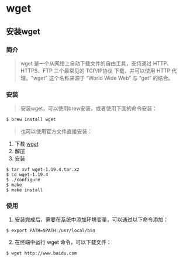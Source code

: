 # wget
## 安装wget
### 简介
> wget 是一个从网络上自动下载文件的自由工具，支持通过 HTTP、HTTPS、FTP 三个最常见的 TCP/IP协议 下载，并可以使用 HTTP 代理。"wget" 这个名称来源于 “World Wide Web” 与 “get” 的结合。
### 安装
> 安装wget，可以使用brew安装，或者使用下面的命令安装：
```bash
$ brew install wget
```
> 也可以使用官方文件直接安装：

1. 下载 [wget](https://www.gnu.org/software/wget/wget.html)
2. 解压
3. 安装
```
$ tar xvf wget-1.19.4.tar.xz
$ cd wget-1.19.4
$ ./configure
$ make
$ make install
```

### 使用
1. 安装完成后，需要在系统中添加环境变量，可以通过以下命令添加：
```
$ export PATH=$PATH:/usr/local/bin
```
2. 在终端中运行 wget 命令，可以下载文件：
```
$ wget http://www.baidu.com
```


